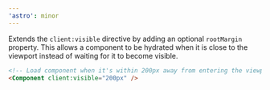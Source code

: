 ```yaml
---
'astro': minor
---
```


Extends the `client:visible` directive by adding an optional `rootMargin` property. This allows a component to be hydrated when it is close to the viewport instead of waiting for it to become visible.

```html
<!-- Load component when it's within 200px away from entering the viewport -->
<Component client:visible="200px" />
```
